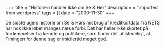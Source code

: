 +++
title = "Historien handler ikke om Se & Hør"
description = "imported from wordpress"
tags = []
date = "2000-11-30"
+++

De sidste ugers historie om Se & Hørs misbrug af kreditkortdata fra NETS har
nok ikke løbet manges næse forbi. Det har heller ikke skortet på fordømmelser
fra kendte og politikere, som finder det utilstedeligt, at Timingen for denne
sag er imidlertid meget god.

